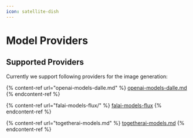 ```yaml
---
icon: satellite-dish
---
```


# Model Providers

## Supported Providers

Currently we support following providers for the image generation:

{% content-ref url="openai-models-dalle.md" %}
[openai-models-dalle.md](openai-models-dalle.md)
{% endcontent-ref %}

{% content-ref url="falai-models-flux/" %}
[falai-models-flux](falai-models-flux/)
{% endcontent-ref %}

{% content-ref url="togetherai-models.md" %}
[togetherai-models.md](togetherai-models.md)
{% endcontent-ref %}
